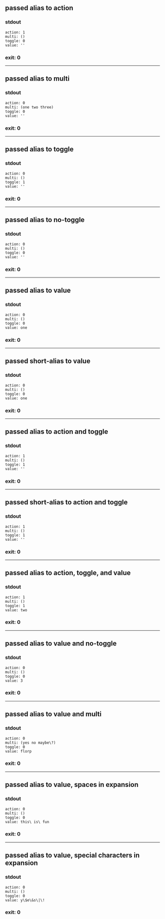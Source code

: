 ## passed alias to action

### stdout
```
action: 1
multi: ()
toggle: 0
value: ''
```

### exit: 0

- - - - - - - - - -

## passed alias to multi

### stdout
```
action: 0
multi: (one two three)
toggle: 0
value: ''
```

### exit: 0

- - - - - - - - - -

## passed alias to toggle

### stdout
```
action: 0
multi: ()
toggle: 1
value: ''
```

### exit: 0

- - - - - - - - - -

## passed alias to no-toggle

### stdout
```
action: 0
multi: ()
toggle: 0
value: ''
```

### exit: 0

- - - - - - - - - -

## passed alias to value

### stdout
```
action: 0
multi: ()
toggle: 0
value: one
```

### exit: 0

- - - - - - - - - -

## passed short-alias to value

### stdout
```
action: 0
multi: ()
toggle: 0
value: one
```

### exit: 0

- - - - - - - - - -

## passed alias to action and toggle

### stdout
```
action: 1
multi: ()
toggle: 1
value: ''
```

### exit: 0

- - - - - - - - - -

## passed short-alias to action and toggle

### stdout
```
action: 1
multi: ()
toggle: 1
value: ''
```

### exit: 0

- - - - - - - - - -

## passed alias to action, toggle, and value

### stdout
```
action: 1
multi: ()
toggle: 1
value: two
```

### exit: 0

- - - - - - - - - -

## passed alias to value and no-toggle

### stdout
```
action: 0
multi: ()
toggle: 0
value: 3
```

### exit: 0

- - - - - - - - - -

## passed alias to value and multi

### stdout
```
action: 0
multi: (yes no maybe\?)
toggle: 0
value: florp
```

### exit: 0

- - - - - - - - - -

## passed alias to value, spaces in expansion

### stdout
```
action: 0
multi: ()
toggle: 0
value: this\ is\ fun
```

### exit: 0

- - - - - - - - - -

## passed alias to value, special characters in expansion

### stdout
```
action: 0
multi: ()
toggle: 0
value: y\$e\&s\|\!
```

### exit: 0
